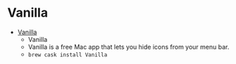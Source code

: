 # Vanilla
- [Vanilla](https://matthewpalmer.net/vanilla/)
  -  Vanilla
  - Vanilla is a free Mac app that lets you hide icons from your menu bar.
  - `brew cask install Vanilla`
